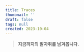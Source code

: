 ```yaml
---
title: Traces
thumbnail: ''
draft: false
tags: null
created: 2023-10-04
---
```



 > 
 > **지금까지의 발자취를 남겨봅니다.**
